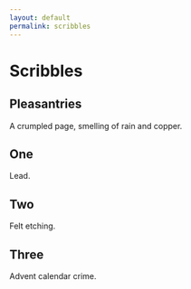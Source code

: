 ```yaml
---
layout: default
permalink: scribbles
---
```

# Scribbles

## Pleasantries

 A crumpled page, smelling of rain and copper.

## One
Lead.

## Two
Felt etching.

## Three
Advent calendar crime.

